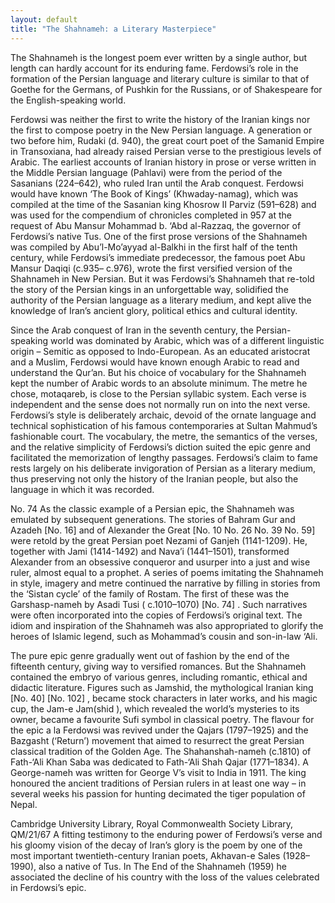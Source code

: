 ```yaml
---
layout: default
title: "The Shahnameh: a Literary Masterpiece"
---
```


The Shahnameh is the longest poem ever written by a single author, but length can hardly account for its enduring fame. Ferdowsi’s role in the formation of the Persian language and literary culture is similar to that of Goethe for the Germans, of Pushkin for the Russians, or of Shakespeare for the English-speaking world.

Ferdowsi was neither the first to write the history of the Iranian kings nor the first to compose poetry in the New Persian language. A generation or two before him, Rudaki (d. 940), the great court poet of the Samanid Empire in Transoxiana, had already raised Persian verse to the prestigious levels of Arabic. The earliest accounts of Iranian history in prose or verse written in the Middle Persian language (Pahlavi) were from the period of the Sasanians (224–642), who ruled Iran until the Arab conquest. Ferdowsi would have known ‘The Book of Kings’ (Khwaday-namag), which was compiled at the time of the Sasanian king Khosrow II Parviz (591–628) and was used for the compendium of chronicles completed in 957 at the request of Abu Mansur Mohammad b. ‘Abd al-Razzaq, the governor of Ferdowsi’s native Tus. One of the first prose versions of the Shahnameh was compiled by Abu’l-Mo’ayyad al-Balkhi in the first half of the tenth century, while Ferdowsi’s immediate predecessor, the famous poet Abu Mansur Daqiqi (c.935– c.976), wrote the first versified version of the Shahnameh in New Persian. But it was Ferdowsi’s Shahnameh that re-told the story of the Persian kings in an unforgettable way, solidified the authority of the Persian language as a literary medium, and kept alive the knowledge of Iran’s ancient glory, political ethics and cultural identity.

Since the Arab conquest of Iran in the seventh century, the Persian-speaking world was dominated by Arabic, which was of a different linguistic origin – Semitic as opposed to Indo-European. As an educated aristocrat and a Muslim, Ferdowsi would have known enough Arabic to read and understand the Qur’an. But his choice of vocabulary for the Shahnameh kept the number of Arabic words to an absolute minimum. The metre he chose, motaqareb, is close to the Persian syllabic system. Each verse is independent and the sense does not normally run on into the next verse. Ferdowsi’s style is deliberately archaic, devoid of the ornate language and technical sophistication of his famous contemporaries at Sultan Mahmud’s fashionable court. The vocabulary, the metre, the semantics of the verses, and the relative simplicity of Ferdowsi’s diction suited the epic genre and facilitated the memorization of lengthy passages. Ferdowsi’s claim to fame rests largely on his deliberate invigoration of Persian as a literary medium, thus preserving not only the history of the Iranian people, but also the language in which it was recorded.


No. 74
As the classic example of a Persian epic, the Shahnameh was emulated by subsequent generations. The stories of Bahram Gur and Azadeh [No. 16] and of Alexander the Great [No. 10 No. 26 No. 39 No. 59] were retold by the great Persian poet Nezami of Ganjeh (1141-1209). He, together with Jami (1414-1492) and Nava’i (1441–1501), transformed Alexander from an obsessive conqueror and usurper into a just and wise ruler, almost equal to a prophet. A series of poems imitating the Shahnameh in style, imagery and metre continued the narrative by filling in stories from the ‘Sistan cycle’ of the family of Rostam. The first of these was the Garshasp-nameh by Asadi Tusi ( c.1010–1070) [No. 74] . Such narratives were often incorporated into the copies of Ferdowsi’s original text. The idiom and inspiration of the Shahnameh was also appropriated to glorify the heroes of Islamic legend, such as Mohammad’s cousin and son-in-law ‘Ali.

The pure epic genre gradually went out of fashion by the end of the fifteenth century, giving way to versified romances. But the Shahnameh contained the embryo of various genres, including romantic, ethical and didactic literature. Figures such as Jamshid, the mythological Iranian king [No. 40] [No. 102] , became stock characters in later works, and his magic cup, the Jam-e Jam(shid ), which revealed the world’s mysteries to its owner, became a favourite Sufi symbol in classical poetry. The flavour for the epic а la Ferdowsi was revived under the Qajars (1797–1925) and the Bazgasht (‘Return’) movement that aimed to resurrect the great Persian classical tradition of the Golden Age. The Shahanshah-nameh (c.1810) of Fath-‘Ali Khan Saba was dedicated to Fath-‘Ali Shah Qajar (1771–1834). A George-nameh was written for George V’s visit to India in 1911. The king honoured the ancient traditions of Persian rulers in at least one way – in several weeks his passion for hunting decimated the tiger population of Nepal.


Cambridge University Library, Royal Commonwealth Society Library, QM/21/67
A fitting testimony to the enduring power of Ferdowsi’s verse and his gloomy vision of the decay of Iran’s glory is the poem by one of the most important twentieth-century Iranian poets, Akhavan-e Sales (1928–1990), also a native of Tus. In The End of the Shahnameh (1959) he associated the decline of his country with the loss of the values celebrated in Ferdowsi’s epic.
